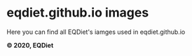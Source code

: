 # eqdiet.github.io images

Here you can find all EQDiet's iamges used in eqdiet.github.io

**© 2020, EQDiet**
